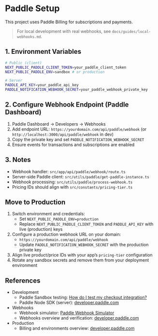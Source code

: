 # Paddle Setup

This project uses Paddle Billing for subscriptions and payments.

> For local development with real webhooks, see `docs/guides/local-webhooks.md`.

## 1. Environment Variables

```bash
# Public (client)
NEXT_PUBLIC_PADDLE_CLIENT_TOKEN=your_paddle_client_token
NEXT_PUBLIC_PADDLE_ENV=sandbox # or production

# Server
PADDLE_API_KEY=your_paddle_api_key
PADDLE_NOTIFICATION_WEBHOOK_SECRET=your_paddle_webhook_private_key
```

## 2. Configure Webhook Endpoint (Paddle Dashboard)

1. Paddle Dashboard → Developers → Webhooks
2. Add endpoint URL: `https://yourdomain.com/api/paddle/webhook` (or `http://localhost:3000/api/paddle/webhook` in dev)
3. Copy the private key and set `PADDLE_NOTIFICATION_WEBHOOK_SECRET`
4. Ensure events for transactions and subscriptions are enabled

## 3. Notes

- Webhook handler: `src/app/api/paddle/webhook/route.ts`
- Server-side Paddle client: `src/utils/paddle/get-paddle-instance.ts`
- Webhook processing: `src/utils/paddle/process-webhook.ts`
- Pricing IDs should align with `src/constants/pricing-tier.ts`

## Move to Production

1. Switch environment and credentials:
   - Set `NEXT_PUBLIC_PADDLE_ENV=production`
   - Replace `NEXT_PUBLIC_PADDLE_CLIENT_TOKEN` and `PADDLE_API_KEY` with live (production) keys
2. Configure a production webhook URL on your domain:
   - `https://yourdomain.com/api/paddle/webhook`
   - Update `PADDLE_NOTIFICATION_WEBHOOK_SECRET` with the production private key
3. Align live product/price IDs with your app’s `pricing-tier` configuration
4. Rotate any sandbox secrets and remove them from your deployment environment

## References

- Development
  - Paddle Sandbox testing: [How do I test my checkout integration?](https://www.paddle.com/help/start/set-up-paddle/how-do-i-test-my-checkout-integration)
  - Paddle Node SDK (server): [developer.paddle.com](https://developer.paddle.com/)
- Webhooks
  - Webhook simulator: [Paddle Webhook Simulator](https://www.paddle.com/blog/dx-updates-webhook-simulator)
  - Webhooks overview and verification: [developer.paddle.com](https://developer.paddle.com/)
- Production
  - Billing and environments overview: [developer.paddle.com](https://developer.paddle.com/)
